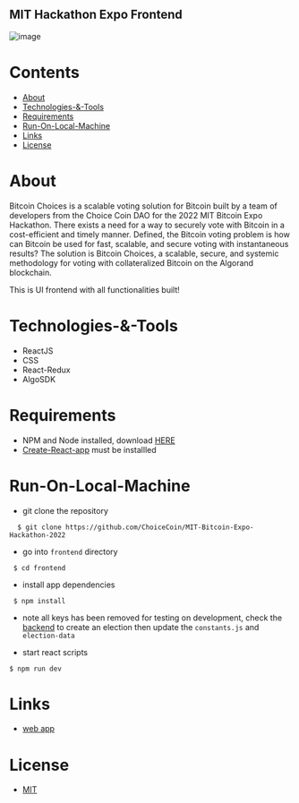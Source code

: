 ## MIT Hackathon Expo Frontend

![image](https://i.postimg.cc/cHvpYxSb/bitcoin.png)

Contents
=================
<!--ts-->
* [About](#About)
* [Technologies-&-Tools](#Technologies-&-Tools)
* [Requirements](#Requirements)
* [Run-On-Local-Machine](#Run-On-Local-Machine)
* [Links](#Links)
* [License](#License)
<!--te-->

About
============

Bitcoin Choices is a scalable voting solution for Bitcoin built by a team of developers from the
Choice Coin DAO for the 2022 MIT Bitcoin Expo Hackathon. There exists a need for a way to
securely vote with Bitcoin in a cost-efficient and timely manner. Defined, the Bitcoin voting 
problem is how can Bitcoin be used for fast, scalable, and secure voting with instantaneous
results? The solution is Bitcoin Choices, a scalable, secure, and systemic methodology for voting 
with collateralized Bitcoin on the Algorand blockchain.

This is UI frontend with all functionalities built!

Technologies-&-Tools
============

- ReactJS
- CSS
- React-Redux
- AlgoSDK


Requirements
============

* NPM and Node installed, download [HERE](https://phoenixnap.com/kb/install-node-js-npm-on-windows)
* [Create-React-app](https://reactjs.org/docs/create-a-new-react-app.html) must be installled


Run-On-Local-Machine
============

* git clone the repository

```
  $ git clone https://github.com/ChoiceCoin/MIT-Bitcoin-Expo-Hackathon-2022
```
* go into `frontend` directory

```
 $ cd frontend
```
* install app dependencies
```
 $ npm install
```

* note all keys has been removed for testing on development, check the [backend](https://github.com/ChoiceCoin/MIT-Bitcoin-Expo-Hackathon-2022/tree/main/backend) to create an election then update the `constants.js` and `election-data`


* start react scripts

```
$ npm run dev

```

Links
============
- [web app](https://bitcoin-choices.com/)

License
============

* [MIT](https://github.com/ChoiceCoin/MIT-Bitcoin-Expo-Hackathon-2022/blob/main/LICENSE)